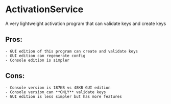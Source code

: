 # ActivationService

A very lightweight activation program that can validate keys and create keys

## Pros:

    - GUI edition of this program can create and validate keys
    - GUI edition can regenerate config
    - Console edition is simpler
    
## Cons:

    - Console version is 187KB vs 48KB GUI edition
    - Console version can **ONLY** validate keys
    - GUI edition is less simpler but has more features
    

